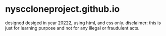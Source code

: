 # nysccloneproject.github.io
designed desiged in year 20222, using html, and css only.
disclaimer: this is just for learning purpose and not for any illegal or fraudulent acts.
